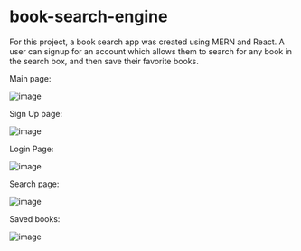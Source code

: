 # book-search-engine

For this project, a book search app was created using MERN and React. A user can signup for an account which allows them to search for any book in the search box, and then save their favorite books.

Main page:

![image](https://user-images.githubusercontent.com/77218022/127094117-2685e30a-e60a-4fb6-b86a-4df4db5b06f4.png)

Sign Up page:

![image](https://user-images.githubusercontent.com/77218022/127094139-0ec49344-bbc0-4b15-bdce-a4b8d66f7df2.png)

Login Page:

![image](https://user-images.githubusercontent.com/77218022/127094165-cb976b6f-78d6-4d0c-a227-8bfbebdc2dc4.png)

Search page:

![image](https://user-images.githubusercontent.com/77218022/127094187-2d15b162-5916-4fb6-a3a7-82150e376263.png)

Saved books:

![image](https://user-images.githubusercontent.com/77218022/127094229-f740bd1e-04c3-48fa-983b-1758ae795bd1.png)




